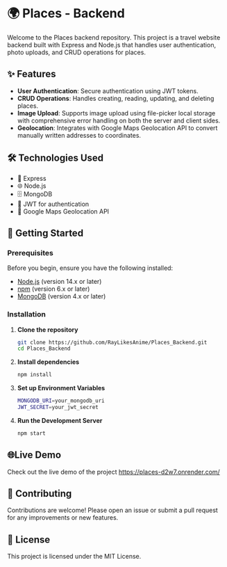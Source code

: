 # 🌍 Places - Backend

Welcome to the Places backend repository. This project is a travel website backend built with Express and Node.js that handles user authentication, photo uploads, and CRUD operations for places.

## ✨ Features

- **User Authentication**: Secure authentication using JWT tokens.
- **CRUD Operations**: Handles creating, reading, updating, and deleting places.
- **Image Upload**: Supports image upload using file-picker local storage with comprehensive error handling on both the server and client sides.
- **Geolocation**: Integrates with Google Maps Geolocation API to convert manually written addresses to coordinates.

## 🛠 Technologies Used

- 🚀 Express
- 🌐 Node.js
- 🗄 MongoDB
- 🔐 JWT for authentication
- 📍 Google Maps Geolocation API

## 🚀 Getting Started

### Prerequisites

Before you begin, ensure you have the following installed:

- [Node.js](https://nodejs.org/) (version 14.x or later)
- [npm](https://www.npmjs.com/) (version 6.x or later)
- [MongoDB](https://www.mongodb.com/) (version 4.x or later)

### Installation

1. **Clone the repository**
   ```bash
   git clone https://github.com/RayLikesAnime/Places_Backend.git
   cd Places_Backend
   ```
2. **Install dependencies**
   ```bash
   npm install
   ```
3. **Set up Environment Variables**
   ```bash
   MONGODB_URI=your_mongodb_uri
   JWT_SECRET=your_jwt_secret
   ```
4. **Run the Development Server**
   ```bash
   npm start
   ```

## 🌐Live Demo
Check out the live demo of the project https://places-d2w7.onrender.com/

## 🤝 Contributing
Contributions are welcome! Please open an issue or submit a pull request for any improvements or new features.

## 📜 License
This project is licensed under the MIT License.
